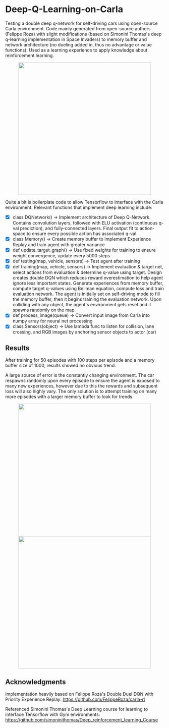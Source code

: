 # Deep-Q-Learning-on-Carla
Testing a double deep q-network for self-driving cars using open-source Carla environment. Code mainly generated from open-source authors (Felippe Roza) with slight modifications (based on Simonini Thomas's deep q-learning implementation in Space Invaders) to memory buffer and network architecture (no dueling added in, thus no advantage or value functions). Used as a learning experience to apply knowledge about reinforcement learning. 

<p align="center">
  <img src="https://github.com/Ashwins9001/Deep-Q-Learning-on-Carla/blob/master/Pictures/Render.JPG" width="420"/> 

</p>

Quite a bit is boilerplate code to allow Tensorflow to interface with the Carla environment. Relevant functions that implement deep learning include:

- [x] class DQNetwork() -> Implement architecture of Deep Q-Network. Contains convolution layers, followed with ELU activation (continuous q-val prediction), and fully-connected layers. Final output fit to action-space to ensure every possible action has associated q-val. 
- [x] class Memory() -> Create memory buffer to implement Experience Replay and train agent with greater variance
- [x] def update_target_graph() -> Use fixed weights for training to ensure weight convergence, update every 5000 steps 
- [x] def testing(map, vehicle, sensors) -> Test agent after training 
- [x] def training(map, vehicle, sensors) -> Implement evaluation & target net, select actions from evaluation & determine q-value using target. Design creates double DQN which reduces reward overestimation to help agent ignore less important states. Generate experiences from memory buffer, compute target q-values using Bellman equation, compute loss and train evaluation network. The agent is initially set on self-driving mode to fill the memory buffer, then it begins training the evaluation network. Upon colliding with any object, the agent's environment gets reset and it spawns randomly on the map. 
- [x] def process_image(queue) -> Convert input image from Carla into numpy array for neural net processing   
- [x] class Sensors(object) -> Use lambda func to listen for collision, lane crossing, and RGB images by anchoring sensor objects to actor (car)

## Results
After training for 50 episodes with 100 steps per episode and a memory buffer size of 1000, results showed no obvious trend. 

A large source of error is the constantly changing environment. The car respawns randomly upon every episode to ensure the agent is exposed to many new experiences, however due to this the rewards and subsequent loss will also highly vary. The only solution is to attempt training on many more episodes with a larger memory buffer to look for trends. 

<p align="center">
  <img src="https://github.com/Ashwins9001/Deep-Q-Learning-on-Carla/blob/master/Pictures/Training_Loss.png" width="420"/> 
  <img src="https://github.com/Ashwins9001/Deep-Q-Learning-on-Carla/blob/master/Pictures/Training_Reward.png" width="420"/>
</p>

## Acknowledgments
Implementation heavily based on Felippe Roza's Double Duel DQN with Priority Experience Replay: https://github.com/FelippeRoza/carla-rl

Referenced Simonini Thomas's Deep Learning course for learning to interface Tensorflow with Gym environments: https://github.com/simoninithomas/Deep_reinforcement_learning_Course
